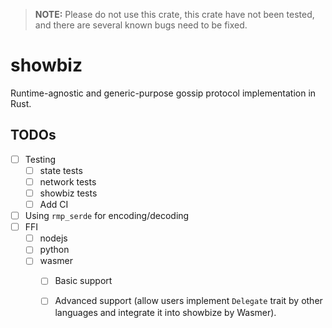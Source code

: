 > **NOTE:** Please do not use this crate, this crate have not been tested, and there are several known bugs need to be fixed.

# showbiz
Runtime-agnostic and generic-purpose gossip protocol implementation in Rust.

## TODOs
- [ ] Testing
  - [ ] state tests
  - [ ] network tests
  - [ ] showbiz tests
  - [ ] Add CI
- [ ] Using `rmp_serde` for encoding/decoding
- [ ] FFI
  - [ ] nodejs
  - [ ] python
  - [ ] wasmer
    - [ ] Basic support
    - [ ] Advanced support (allow users implement `Delegate` trait by other languages and integrate it into showbize by Wasmer).


